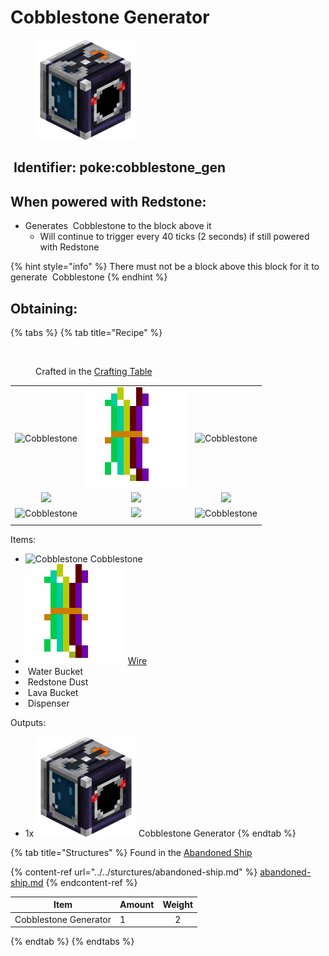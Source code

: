 # Cobblestone Generator

<figure><img src="https://github.com/ItsMePok/PFE/blob/wikiAssets/blockRenders/CobblestoneGenerator.png" alt=""><figcaption></figcaption></figure>

## <img src="https://minecraft.wiki/images/Name_Tag_JE2_BE2.png?cbdc1" alt="" data-size="line"> Identifier: **poke:cobblestone\_gen** <a href="#identifier" id="identifier"></a>

## When powered with <img src="https://minecraft.wiki/images/thumb/Redstone_Dust_JE2_BE2.png/150px-Redstone_Dust_JE2_BE2.png?8cf17" alt="" data-size="line">Redstone:

* Generates <img src="https://minecraft.wiki/images/thumb/Cobblestone.png/150px-Cobblestone.png?45867" alt="" data-size="line"> Cobblestone to the block above it
  * Will continue to trigger every 40 ticks (2 seconds) if still powered with <img src="https://minecraft.wiki/images/thumb/Redstone_Dust_JE2_BE2.png/150px-Redstone_Dust_JE2_BE2.png?8cf17" alt="" data-size="line">Redstone

{% hint style="info" %}
There must not be a block above this block for it to generate <img src="https://minecraft.wiki/images/thumb/Cobblestone.png/150px-Cobblestone.png?45867" alt="" data-size="line"> Cobblestone
{% endhint %}

## Obtaining:

{% tabs %}
{% tab title="Recipe" %}
<figure><img src="https://minecraft.wiki/images/thumb/Crafting_Table_JE4_BE3.png/150px-Crafting_Table_JE4_BE3.png?5767f" alt=""><figcaption><p>Crafted in the <a href="https://minecraft.wiki/w/Crafting_Table">Crafting Table</a></p></figcaption></figure>

|                                                                                                 |                                                                                                                         |                                                                                                 |
| :---------------------------------------------------------------------------------------------: | :---------------------------------------------------------------------------------------------------------------------: | :---------------------------------------------------------------------------------------------: |
| ![Cobblestone](https://minecraft.wiki/images/thumb/Cobblestone.png/150px-Cobblestone.png?45867) | <img src="https://github.com/ItsMePok/PFE/blob/wikiAssets/wikiMain/wire.png?raw=true" alt="Wire." data-size="original"> | ![Cobblestone](https://minecraft.wiki/images/thumb/Cobblestone.png/150px-Cobblestone.png?45867) |
|                ![](https://minecraft.wiki/images/Water_Bucket_JE2_BE2.png?2fa01)                |         ![](https://minecraft.wiki/images/thumb/Redstone_Dust_JE2_BE2.png/150px-Redstone_Dust_JE2_BE2.png?8cf17)        |                 ![](https://minecraft.wiki/images/Lava_Bucket_JE2_BE2.png?5a4ff)                |
| ![Cobblestone](https://minecraft.wiki/images/thumb/Cobblestone.png/150px-Cobblestone.png?45867) |           ![](https://minecraft.wiki/images/thumb/Dispenser_\(S\)_JE4.png/150px-Dispenser_\(S\)_JE4.png?a8e35)          | ![Cobblestone](https://minecraft.wiki/images/thumb/Cobblestone.png/150px-Cobblestone.png?45867) |
|                                                                                                 |                                                                                                                         |                                                                                                 |

Items:

* <img src="https://minecraft.wiki/images/thumb/Cobblestone.png/150px-Cobblestone.png?45867" alt="Cobblestone" data-size="line"> Cobblestone
* <img src="https://github.com/ItsMePok/PFE/blob/wikiAssets/wikiMain/wire.png?raw=true" alt="Wire." data-size="line"> [Wire](../../items/crafting-components/wire.md)
* <img src="https://minecraft.wiki/images/Water_Bucket_JE2_BE2.png?2fa01" alt="" data-size="line"> Water Bucket
* <img src="https://minecraft.wiki/images/thumb/Redstone_Dust_JE2_BE2.png/150px-Redstone_Dust_JE2_BE2.png?8cf17" alt="" data-size="line"> Redstone Dust
* <img src="https://minecraft.wiki/images/Lava_Bucket_JE2_BE2.png?5a4ff" alt="" data-size="line"> Lava Bucket
* <img src="https://minecraft.wiki/images/thumb/Dispenser_(S)_JE4.png/150px-Dispenser_(S)_JE4.png?a8e35" alt="" data-size="line"> Dispenser

Outputs:

* 1x <img src="https://github.com/ItsMePok/PFE/blob/wikiAssets/blockRenders/CobblestoneGenerator.png" alt="Cobblestone Generator." data-size="line"> Cobblestone Generator
{% endtab %}

{% tab title="Structures" %}
Found in the [Abandoned Ship](https://pfewiki.gitbook.io/home/sturctures/abandoned-ship)

{% content-ref url="../../sturctures/abandoned-ship.md" %}
[abandoned-ship.md](../../sturctures/abandoned-ship.md)
{% endcontent-ref %}

| Item                   | Amount | Weight |
| ---------------------- | ------ | :----: |
| Cobblestone Generator  | 1      |    2   |
{% endtab %}
{% endtabs %}
